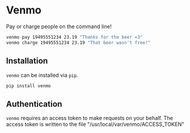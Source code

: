 Venmo
=====

Pay or charge people on the command line!

```sh
venmo pay 19495551234 23.19 "Thanks for the beer <3"
venmo charge 19495551234 23.19 "That beer wasn't free!"
```

Installation
------------
`venmo` can be installed via `pip`.

```sh
pip install venmo
```

Authentication
--------------
`venmo` requires an access token to make requests on your behalf. The access
token is written to the file "/usr/local/var/venmo/ACCESS_TOKEN"
